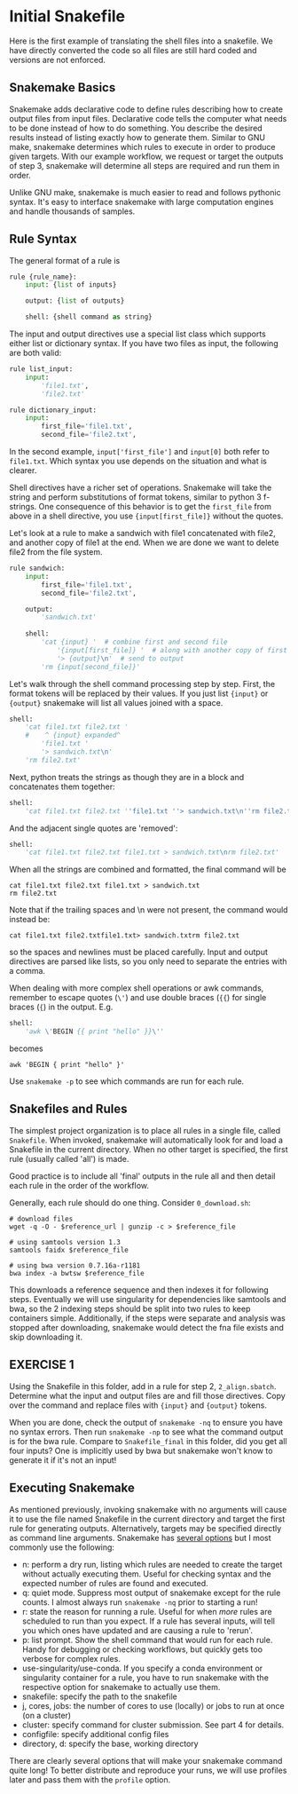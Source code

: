 # Initial Snakefile

Here is the first example of translating the shell files into a snakefile.  We
have directly converted the code so all files are still hard coded and versions
are not enforced.

## Snakemake Basics
Snakemake adds declarative code to define rules describing how to create 
output files from input files.  Declarative code tells the computer what needs
to be done instead of how to do something.  You describe the desired results
instead of listing exactly how to generate them. Similar to GNU make,
snakemake determines which rules to execute in order to produce given targets.
With our example workflow, we request or target the outputs of step 3,
snakemake will determine all steps are required and run them in order.

Unlike GNU make, snakemake is much easier to read and follows pythonic syntax.
It's easy to interface snakemake with large computation engines and handle
thousands of samples.

## Rule Syntax
The general format of a rule is
```python
rule {rule_name}:
    input: {list of inputs}

    output: {list of outputs}

    shell: {shell command as string}
```

The input and output directives use a special list class which supports either
list or dictionary syntax.  If you have two files as input, the following
are both valid:
```python
rule list_input:
    input:
        'file1.txt',
        'file2.txt'
```

```python
rule dictionary_input:
    input:
        first_file='file1.txt',
        second_file='file2.txt',
```
In the second example, `input['first_file']` and `input[0]` both refer to
`file1.txt`.  Which syntax you use depends on the situation and what is
clearer.

Shell directives have a richer set of operations.  Snakemake will take the
string and perform substitutions of format tokens, similar to python 3
f-strings.  One consequence of this behavior is to get the `first_file` from
above in a shell directive, you use `{input[first_file]}` without the quotes.

Let's look at a rule to make a sandwich with file1 concatenated with file2,
and another copy of file1 at the end.  When we are done we want to delete
file2 from the file system.
```python
rule sandwich:
    input:
        first_file='file1.txt',
        second_file='file2.txt',

    output:
        'sandwich.txt'
        
    shell:
        'cat {input} '  # combine first and second file
            '{input[first_file]} '  # along with another copy of first
            '> {output}\n'  # send to output
        'rm {input[second_file]}'
```
Let's walk through the shell command processing step by step.  First,
the format tokens will be replaced by their values.  If you just list
`{input}` or `{output}` snakemake will list all values joined with a space.
```python
shell:
    'cat file1.txt file2.txt '
    #    ^ {input} expanded^
        'file1.txt '
        '> sandwich.txt\n'
    'rm file2.txt'
```
Next, python treats the strings as though they are in a block and concatenates
them together:
```python
shell:
    'cat file1.txt file2.txt ''file1.txt ''> sandwich.txt\n''rm file2.txt'
```
And the adjacent single quotes are 'removed':
```python
shell:
    'cat file1.txt file2.txt file1.txt > sandwich.txt\nrm file2.txt'
```

When all the strings are combined and formatted, the final command will be
```shell
cat file1.txt file2.txt file1.txt > sandwich.txt
rm file2.txt
```
Note that if the trailing spaces and \n were not present, the command
would instead be:
```shell
cat file1.txt file2.txtfile1.txt> sandwich.txtrm file2.txt
```
so the spaces and newlines must be placed carefully.  Input and output
directives are parsed like lists, so you only need to separate the entries
with a comma.

When dealing with more complex shell operations or awk commands, remember
to escape quotes (`\'`) and use double braces (`{{`) for single braces (`{`)
in the output.  E.g.
```python
shell:
    'awk \'BEGIN {{ print "hello" }}\''
```
becomes
```shell
awk 'BEGIN { print "hello" }'
```

Use `snakemake -p` to see which commands are run for each rule.

## Snakefiles and Rules
The simplest project organization is to place all rules in a single file,
called `Snakefile`.  When invoked, snakemake will automatically look for and
load a Snakefile in the current directory.  When no other target is specified,
the first rule (usually called 'all') is made.

Good practice is to include all 'final' outputs in the rule all and then
detail each rule in the order of the workflow.

Generally, each rule should do one thing.  Consider `0_download.sh`:
```shell
# download files
wget -q -O - $reference_url | gunzip -c > $reference_file

# using samtools version 1.3
samtools faidx $reference_file

# using bwa version 0.7.16a-r1181
bwa index -a bwtsw $reference_file
```

This downloads a reference sequence and then indexes it for following steps.
Eventually we will use singularity for dependencies like samtools and bwa,
so the 2 indexing steps should be split into two rules to keep containers
simple. Additionally, if the steps were separate and analysis was stopped
after downloading, snakemake would detect the fna file exists and skip
downloading it.

## EXERCISE 1
Using the Snakefile in this folder, add in a rule for step 2, `2_align.sbatch`.
Determine what the input and output files are and fill those directives.
Copy over the command and replace files with `{input}` and `{output}` tokens.

When you are done, check the output of `snakemake -nq` to ensure you have no
syntax errors.  Then run `snakemake -np` to see what the command output is for
the bwa rule.  Compare to `Snakefile_final` in this folder, did you get all
four inputs? One is implicitly used by bwa but snakemake won't know to generate
it if it's not an input!


## Executing Snakemake
As mentioned previously, invoking snakemake with no arguments will cause it to
use the file named Snakefile in the current directory and target the first rule
for generating outputs.  Alternatively, targets may be specified directly as
command line arguments.  Snakemake has [several options](https://snakemake.readthedocs.io/en/stable/executing/cli.html#all-options)
but I most commonly use the following:
- n: perform a dry run, listing which rules are needed to create the target
  without actually executing them.  Useful for checking syntax and the expected
  number of rules are found and executed.
- q: quiet mode.  Suppress most output of snakemake except for the rule counts.
  I almost always run `snakemake -nq` prior to starting a run!
- r: state the reason for running a rule.  Useful for when *more* rules are
  scheduled to run than you expect.  If a rule has several inputs, will tell
  you which ones have updated and are causing a rule to 'rerun'.
- p: list prompt.  Show the shell command that would run for each rule.  Handy
  for debugging or checking workflows, but quickly gets too verbose for complex
  rules.
- use-singularity/use-conda.  If you specify a conda environment or singularity
  container for a rule, you have to run snakemake with the respective option
  for snakemake to actually use them.
- snakefile: specify the path to the snakefile
- j, cores, jobs: the number of cores to use (locally) or jobs to run at once
  (on a cluster)
- cluster: specify command for cluster submission.  See part 4 for details.
- configfile: specify additional config files
- directory, d: specify the base, working directory

There are clearly several options that will make your snakemake command quite
long!  To better distribute and reproduce your runs, we will use profiles
later and pass them with the `profile` option.
